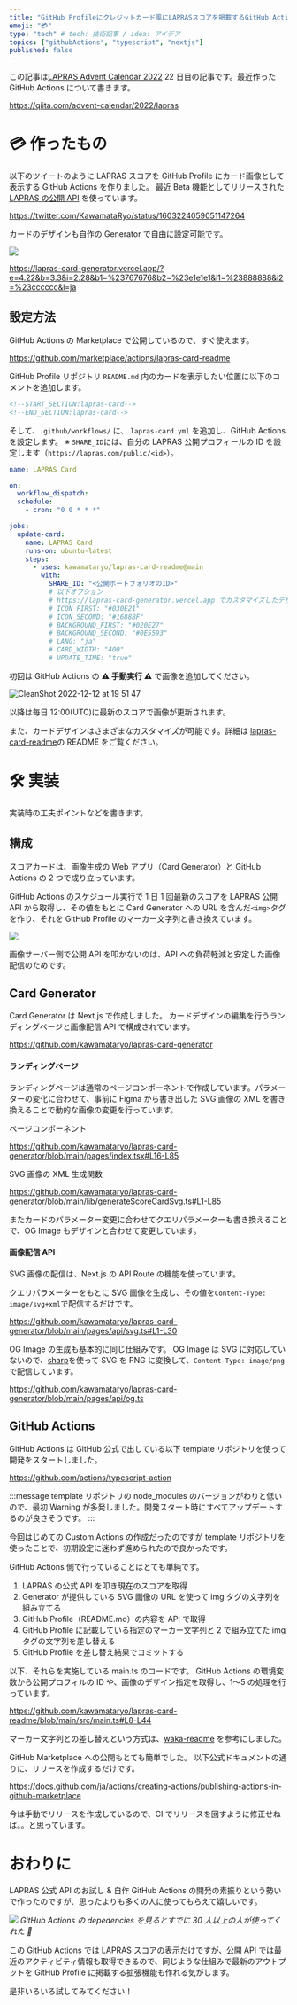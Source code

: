 ```yaml
---
title: "GitHub Profileにクレジットカード風にLAPRASスコアを掲載するGitHub Actionsを作った"
emoji: "💳"
type: "tech" # tech: 技術記事 / idea: アイデア
topics: ["githubActions", "typescript", "nextjs"]
published: false
---
```


この記事は[LAPRAS Advent Calendar 2022](https://qiita.com/advent-calendar/2022/lapras) 22 日目の記事です。最近作った GitHub Actions について書きます。

https://qiita.com/advent-calendar/2022/lapras

# 💳 作ったもの

以下のツイートのように LAPRAS スコアを GitHub Profile にカード画像として表示する GitHub Actions を作りました。
最近 Beta 機能としてリリースされた [LAPRAS の公開 API](https://note.lapras.com/development/lapras-beta-program/) を使っています。

https://twitter.com/KawamataRyo/status/1603224059051147264

カードのデザインも自作の Generator で自由に設定可能です。

![](/images/6e161be042f3d1/generator.gif)

https://lapras-card-generator.vercel.app/?e=4.22&b=3.3&i=2.28&b1=%23767676&b2=%23e1e1e1&i1=%23888888&i2=%23cccccc&l=ja

## 設定方法

GitHub Actions の Marketplace で公開しているので、すぐ使えます。

https://github.com/marketplace/actions/lapras-card-readme

GitHub Profile リポジトリ `README.md` 内のカードを表示したい位置に以下のコメントを追加します。

```md:README.md
<!--START_SECTION:lapras-card-->
<!--END_SECTION:lapras-card-->
```

そして、`.github/workflows/` に、 `lapras-card.yml` を追加し、GitHub Actions を設定します。
※ `SHARE_ID`には、自分の LAPRAS 公開プロフィールの ID を設定します（`https://lapras.com/public/<id>`）。

```yml:.github/workflows/lapras-card.yml
name: LAPRAS Card

on:
  workflow_dispatch:
  schedule:
    - cron: "0 0 * * *"

jobs:
  update-card:
    name: LAPRAS Card
    runs-on: ubuntu-latest
    steps:
      - uses: kawamataryo/lapras-card-readme@main
        with:
          SHARE_ID: "<公開ポートフォリオのID>"
          # 以下オプション
          # https://lapras-card-generator.vercel.app でカスタマイズしたデザインを設定可能
          # ICON_FIRST: "#030E21"
          # ICON_SECOND: "#1688BF"
          # BACKGROUND_FIRST: "#020E27"
          # BACKGROUND_SECOND: "#0E5593"
          # LANG: "ja"
          # CARD_WIDTH: "400"
          # UPDATE_TIME: "true"
```

初回は GitHub Actions の **⚠ 手動実行 ⚠️** で画像を追加してください。

![CleanShot 2022-12-12 at 19 51 47](https://user-images.githubusercontent.com/11070996/207027299-5f667477-a812-448b-9997-192f202181d9.png)

以降は毎日 12:00(UTC)に最新のスコアで画像が更新されます。

また、カードデザインはさまざまなカスタマイズが可能です。詳細は [lapras-card-readme](https://github.com/marketplace/actions/lapras-card-readme)の README をご覧ください。

# 🛠️ 実装

実装時の工夫ポイントなどを書きます。

## 構成

スコアカードは、画像生成の Web アプリ（Card Generator）と GitHub Actions の 2 つで成り立っています。

GitHub Actions のスケジュール実行で 1 日 1 回最新のスコアを LAPRAS 公開 API から取得し、その値をもとに Card Generator への URL を含んだ`<img>`タグを作り、それを GitHub Profile のマーカー文字列と書き換えています。

![](/images/6e161be042f3d1/2022-12-19-14-26-25.png)

画像サーバー側で公開 API を叩かないのは、API への負荷軽減と安定した画像配信のためです。

## Card Generator

Card Generator は Next.js で作成しました。
カードデザインの編集を行うランディングページと画像配信 API で構成されています。

https://github.com/kawamataryo/lapras-card-generator

#### ランディングページ

ランディングページは通常のページコンポーネントで作成しています。パラメーターの変化に合わせて、事前に Figma から書き出した SVG 画像の XML を書き換えることで動的な画像の変更を行っています。

ページコンポーネント

https://github.com/kawamataryo/lapras-card-generator/blob/main/pages/index.tsx#L16-L85

SVG 画像の XML 生成関数

https://github.com/kawamataryo/lapras-card-generator/blob/main/lib/generateScoreCardSvg.ts#L1-L85

またカードのパラメーター変更に合わせてクエリパラメーターも書き換えることで、OG Image もデザインと合わせて変更しています。

#### 画像配信 API

SVG 画像の配信は、Next.js の API Route の機能を使っています。

クエリパラメーターをもとに SVG 画像を生成し、その値を`Content-Type: image/svg+xml`で配信するだけです。

https://github.com/kawamataryo/lapras-card-generator/blob/main/pages/api/svg.ts#L1-L30

OG Image の生成も基本的に同じ仕組みです。
OG Image は SVG に対応していないので、[sharp](https://sharp.pixelplumbing.com/)を使って SVG を PNG に変換して、`Content-Type: image/png` で配信しています。

https://github.com/kawamataryo/lapras-card-generator/blob/main/pages/api/og.ts

## GitHub Actions

GitHub Actions は GitHub 公式で出している以下 template リポジトリを使って開発をスタートしました。

https://github.com/actions/typescript-action

:::message
template リポジトリの node_modules のバージョンがわりと低いので、最初 Warning が多発しました。開発スタート時にすべてアップデートするのが良さそうです。
:::

今回はじめての Custom Actions の作成だったのですが template リポジトリを使ったことで、初期設定に迷わず進められたので良かったです。

GitHub Actions 側で行っていることはとても単純です。

1. LAPRAS の公式 API を叩き現在のスコアを取得
1. Generator が提供している SVG 画像の URL を使って img タグの文字列を組み立てる
1. GitHub Profile（README.md）の内容を API で取得
1. GitHub Profile に記載している指定のマーカー文字列と 2 で組み立てた img タグの文字列を差し替える
1. GitHub Profile を差し替え結果でコミットする

以下、それらを実施している main.ts のコードです。
GitHub Actions の環境変数から公開プロフィルの ID や、画像のデザイン指定を取得し、1〜5 の処理を行っています。

https://github.com/kawamataryo/lapras-card-readme/blob/main/src/main.ts#L8-L44

マーカー文字列との差し替えという方式は、[waka-readme](https://github.com/athul/waka-readme) を参考にしました。

GitHub Marketplace への公開もとても簡単でした。
以下公式ドキュメントの通りに、リリースを作成するだけです。

https://docs.github.com/ja/actions/creating-actions/publishing-actions-in-github-marketplace

今は手動でリリースを作成しているので、CI でリリースを回すように修正せねば。。と思っています。

# おわりに

LAPRAS 公式 API のお試し & 自作 GitHub Actions の開発の素振りという勢いで作ったのですが、思ったよりも多くの人に使ってもらえて嬉しいです。

![](/images/6e161be042f3d1/2022-12-19-16-46-01.png)
_GitHub Actions の depedencies を見るとすでに 30 人以上の人が使ってくれた 🙌_

この GitHub Actions では LAPRAS スコアの表示だけですが、公開 API では最近のアクティビティ情報も取得できるので、同じような仕組みで最新のアウトプットを GitHub Profile に掲載する拡張機能も作れる気がします。

是非いろいろ試してみてください！
